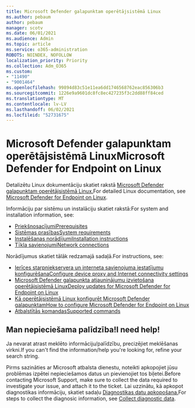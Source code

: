 ```yaml
---
title: Microsoft Defender galapunktam operētājsistēmā Linux
ms.author: pebaum
author: pebaum
manager: scotv
ms.date: 06/01/2021
ms.audience: Admin
ms.topic: article
ms.service: o365-administration
ROBOTS: NOINDEX, NOFOLLOW
localization_priority: Priority
ms.collection: Adm_O365
ms.custom:
- "11490"
- "9001464"
ms.openlocfilehash: 99894d83c51e11ea6dd1746568762eac856306b3
ms.sourcegitcommit: 1226e9a9601dc8fc8ec427235f3c2dd88ff84ced
ms.translationtype: MT
ms.contentlocale: lv-LV
ms.lasthandoff: 06/02/2021
ms.locfileid: "52731675"
---
```

# <a name="microsoft-defender-for-endpoint-on-linux"></a><span data-ttu-id="3158d-102">Microsoft Defender galapunktam operētājsistēmā Linux</span><span class="sxs-lookup"><span data-stu-id="3158d-102">Microsoft Defender for Endpoint on Linux</span></span>

<span data-ttu-id="3158d-103">Detalizētu Linux dokumentāciju skatiet rakstā [Microsoft Defender galapunktam operētājsistēmā Linux.](/microsoft-365/security/defender-endpoint/microsoft-defender-endpoint-linux)</span><span class="sxs-lookup"><span data-stu-id="3158d-103">For detailed Linux documentation, see [Microsoft Defender for Endpoint on Linux](/microsoft-365/security/defender-endpoint/microsoft-defender-endpoint-linux).</span></span>

<span data-ttu-id="3158d-104">Informāciju par sistēmu un instalāciju skatiet rakstā:</span><span class="sxs-lookup"><span data-stu-id="3158d-104">For system and installation information, see:</span></span>

- [<span data-ttu-id="3158d-105">Priekšnosacījumi</span><span class="sxs-lookup"><span data-stu-id="3158d-105">Prerequisites</span></span>](/microsoft-365/security/defender-endpoint/microsoft-defender-endpoint-linux#prerequisites)
- [<span data-ttu-id="3158d-106">Sistēmas prasības</span><span class="sxs-lookup"><span data-stu-id="3158d-106">System requirements</span></span>](/microsoft-365/security/defender-endpoint/microsoft-defender-endpoint-linux#system-requirements)
- [<span data-ttu-id="3158d-107">Instalēšanas norādījumi</span><span class="sxs-lookup"><span data-stu-id="3158d-107">Installation instructions</span></span>](/microsoft-365/security/defender-endpoint/microsoft-defender-endpoint-linux#installation-instructions)
- [<span data-ttu-id="3158d-108">Tīkla savienojumi</span><span class="sxs-lookup"><span data-stu-id="3158d-108">Network connections</span></span>](/microsoft-365/security/defender-endpoint/microsoft-defender-endpoint-linux#network-connections)

<span data-ttu-id="3158d-109">Norādījumus skatiet tālāk redzamajā sadaļā.</span><span class="sxs-lookup"><span data-stu-id="3158d-109">For instructions, see:</span></span>

- [<span data-ttu-id="3158d-110">Ierīces starpniekservera un interneta savienojuma iestatījumu konfigurēšana</span><span class="sxs-lookup"><span data-stu-id="3158d-110">Configure device proxy and Internet connectivity settings</span></span>](/microsoft-365/security/defender-endpoint/configure-proxy-internet#enable-access-to-microsoft-defender-atp-service-urls-in-the-proxy-server)
- [<span data-ttu-id="3158d-111">Microsoft Defender galapunkta atjauninājumu izvietošana operētājsistēmā Linux</span><span class="sxs-lookup"><span data-stu-id="3158d-111">Deploy updates for Microsoft Defender for Endpoint on Linux</span></span>](/microsoft-365/security/defender-endpoint/linux-updates)
- [<span data-ttu-id="3158d-112">Kā operētājsistēmā Linux konfigurēt Microsoft Defender galapunktam</span><span class="sxs-lookup"><span data-stu-id="3158d-112">How to configure Microsoft Defender for Endpoint on Linux</span></span>](/microsoft-365/security/defender-endpoint/microsoft-defender-endpoint-linux#how-to-configure-microsoft-defender-for-endpoint-on-linux)
- [<span data-ttu-id="3158d-113">Atbalstītās komandas</span><span class="sxs-lookup"><span data-stu-id="3158d-113">Supported commands</span></span>](/microsoft-365/security/defender-endpoint/linux-resources#supported-commands)

## <a name="i-need-help"></a><span data-ttu-id="3158d-114">Man nepieciešama palīdzība!</span><span class="sxs-lookup"><span data-stu-id="3158d-114">I need help!</span></span>

<span data-ttu-id="3158d-115">Ja nevarat atrast meklēto informāciju/palīdzību, precizējiet meklēšanas virkni.</span><span class="sxs-lookup"><span data-stu-id="3158d-115">If you can't find the information/help you're looking for, refine your search string.</span></span>

<span data-ttu-id="3158d-116">Pirms sazināties ar Microsoft atbalsta dienestu, noteikti apkopojiet jūsu problēmas izpētei nepieciešamos datus un pievienojiet tos biļetei.</span><span class="sxs-lookup"><span data-stu-id="3158d-116">Before contacting Microsoft Support, make sure to collect the data required to investigate your issue, and attach it to the ticket.</span></span> <span data-ttu-id="3158d-117">Lai uzzinātu, kā apkopot diagnostikas informāciju, skatiet sadaļu [Diagnostikas datu apkopošana.](/microsoft-365/security/defender-endpoint/linux-resources#collect-diagnostic-information)</span><span class="sxs-lookup"><span data-stu-id="3158d-117">For steps to collect the diagnosic information, see [Collect diagnostic data](/microsoft-365/security/defender-endpoint/linux-resources#collect-diagnostic-information).</span></span>